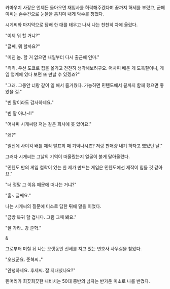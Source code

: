 카마우치 사장은 언제든 돌아오면 재입사를 허락해주겠다며 끝까지 허세를 부렸고, 군페이씨는 손수건으로 눈물을 훔치며 내게 악수를 청했다.

시게씨와 마지막으로 담배 한 대를 태우고 나서 나는 천천히 차에 올랐다.

"이제 뭐 할 거냐?"

"글쎄, 뭐 할까요?"

"미친 놈. 할 거 없으면 내일부터 다시 출근해 인마."

"킥킥. 우선 도쿄로 집을 옮기고 천천히 생각해보려구요. 어차피 배운 게 도둑질이니, 게임 업계에 있다 보면 또 만날 수 있겠죠?"

"그래. 그동안 너랑 같이 일 해서 즐거웠다. 가능하면 민텐도에서 끝까지 함께 했으면 좋았을 걸."

"빈 말이라도 감사하네요."

"빈 말 아냐~!!"

"어차피 시게씨랑 저는 같은 회사에 못 있어요."

"왜?"

"일전에 사이킥 배틀 제작 발표회 때 기억나시죠? 저랑 판매량 내기 하자고 했었던 날."

그러자 시게씨는 그날의 기억이 떠올랐는지 얼굴이 붉게 달아올랐다.

"민텐도 만의 게임 철학이 있는 한 제가 만드는 게임은 민텐도에선 제작이 힘들 것 같아요."

"너 정말 그 이유 때문에 떠나는 거냐?"

"흠~ 글쎄요."

나는 시게씨의 질문에 미소로 답한 뒤에 말을 이었다.

"금방 복귀 할 겁니다. 그럼 그때 봬요."

"잘 가라.. 강 준혁."

&

그로부터 며칠 뒤 나는 오랫동안 신세를 지고 있는 변호사 사무실을 찾았다.

"오셨군요. 준혁씨.."

"안녕하세요. 후세씨. 잘 지내셨나요?"

흰머리가 희끗희끗한 내비치는 50대 중반의 남자는 반가운 미소로 나를 반겼다.